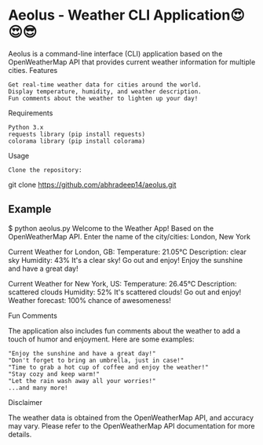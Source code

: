 # Aeolus - Weather CLI Application😍😍😎

Aeolus is a command-line interface (CLI) application based on the OpenWeatherMap API that provides current weather information for multiple cities.
Features

    Get real-time weather data for cities around the world.
    Display temperature, humidity, and weather description.
    Fun comments about the weather to lighten up your day!

Requirements

    Python 3.x
    requests library (pip install requests)
    colorama library (pip install colorama)

Usage

    Clone the repository:

git clone https://github.com/abhradeep14/aeolus.git

## Example

$ python aeolus.py
Welcome to the Weather App! Based on the OpenWeatherMap API.
Enter the name of the city/cities: London, New York

Current Weather for London, GB:
Temperature: 21.05°C
Description: clear sky
Humidity: 43%
It's a clear sky! Go out and enjoy!
Enjoy the sunshine and have a great day!

Current Weather for New York, US:
Temperature: 26.45°C
Description: scattered clouds
Humidity: 52%
It's scattered clouds! Go out and enjoy!
Weather forecast: 100% chance of awesomeness!

Fun Comments

The application also includes fun comments about the weather to add a touch of humor and enjoyment. Here are some examples:

    "Enjoy the sunshine and have a great day!"
    "Don't forget to bring an umbrella, just in case!"
    "Time to grab a hot cup of coffee and enjoy the weather!"
    "Stay cozy and keep warm!"
    "Let the rain wash away all your worries!"
    ...and many more!

Disclaimer

The weather data is obtained from the OpenWeatherMap API, and accuracy may vary. Please refer to the OpenWeatherMap API documentation for more details.


